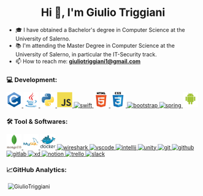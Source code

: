 <h1 align = "center"> Hi 👋, I'm Giulio Triggiani </h1>

- 🎓 I have obtained a Bachelor's degree in Computer Science at the University of Salerno.
- 📚 I'm attending the Master Degree in Computer Science at the University of Salerno, in particular the IT-Security track.
- 📫 How to reach me: **giuliotriggiani1@gmail.com**
<!--
- 🌐 See more on my <a href="website" target="_blank">website</a>
-->

<h3 align="left">💻 Development:</h3>
<p align="left">
  <a href="https://www.cprogramming.com/" target="_blank" rel="noreferrer">
    <img
      src="https://raw.githubusercontent.com/devicons/devicon/master/icons/c/c-original.svg"
      alt="c"
      width="40"
      height="40"
    />
  </a>
  
  <a href="https://www.java.com" target="_blank" rel="noreferrer">
    <img
      src="https://raw.githubusercontent.com/devicons/devicon/master/icons/java/java-original.svg"
      alt="java"
      width="40"
      height="40"
    />
  </a>
  
  <a href="https://www.python.org" target="_blank" rel="noreferrer">
    <img
      src="https://raw.githubusercontent.com/devicons/devicon/master/icons/python/python-original.svg"
      alt="python"
      width="40"
      height="40"
    />
  </a>
  
  <a href="https://developer.mozilla.org/en-US/docs/Web/JavaScript" target="_blank" rel="noreferrer">
    <img
      src="https://raw.githubusercontent.com/devicons/devicon/master/icons/javascript/javascript-original.svg"
      alt="javascript"
      width="40"
      height="40"
    />
  </a>
  
  <a href="https://www.apple.com/it/swift/">
    <img
      src="https://www.vectorlogo.zone/logos/swift/swift-icon.svg"
      alt="swift"
      width="40"
      height="40"
    />
  </a>
  
  <a href="https://www.w3.org/html/" target="_blank" rel="noreferrer">
    <img
      src="https://raw.githubusercontent.com/devicons/devicon/master/icons/html5/html5-original-wordmark.svg"
      alt="html5"
      width="40"
      height="40"
    />
  </a>
  
  <a href="https://www.w3schools.com/css/" target="_blank" rel="noreferrer">
    <img
      src="https://raw.githubusercontent.com/devicons/devicon/master/icons/css3/css3-original-wordmark.svg"
      alt="css3"
      width="40"
      height="40"
    />
  </a>
  
  <a href="https://getbootstrap.com/">
    <img
      src="https://upload.vectorlogo.zone/logos/getbootstrap/images/987f8f6c-263a-47b1-a85d-853cfca215d9.svg"
      alt="bootstrap"
      width="40"
      height="40"
    />
  </a>

  <a href="https://spring.io/" target="_blank" rel="noreferrer">
    <img
      src="https://www.vectorlogo.zone/logos/springio/springio-icon.svg"
      alt="spring"
      width="40"
      height="40"
    />
  </a>
  
  <a href="https://developer.android.com" target="_blank" rel="noreferrer">
    <img
      src="https://raw.githubusercontent.com/devicons/devicon/master/icons/android/android-original-wordmark.svg"
      alt="android"
      width="40"
      height="40"
    />
  </a>
</p>

<h3 align = "left">🛠 Tool & Softwares:</h3>
<p align = "left">
  <a href="https://www.mongodb.com/" target="_blank" rel="noreferrer">
    <img
      src="https://raw.githubusercontent.com/devicons/devicon/master/icons/mongodb/mongodb-original-wordmark.svg"
      alt="mongodb"
      width="40"
      height="40"
    />
  </a>
  
  <a href="https://www.mysql.com/" target="_blank" rel="noreferrer">
    <img
      src="https://raw.githubusercontent.com/devicons/devicon/master/icons/mysql/mysql-original-wordmark.svg"
      alt="mysql"
      width="40"
      height="40"
    />
  </a>
  
  <a href="https://www.docker.com/" target="_blank" rel="noreferrer">
    <img
      src="https://raw.githubusercontent.com/devicons/devicon/master/icons/docker/docker-original-wordmark.svg"
      alt="docker"
      width="40"
      height="40"
    />
  </a>
  
   <a href="https://www.wireshark.org/download.html">
    <img
      src="https://www.vectorlogo.zone/logos/wireshark/wireshark-icon.svg"
      alt="wireshark"
      width="40"
      height="40"
    />
  </a>
  
  <a href="https://code.visualstudio.com/">
    <img
      src="https://upload.vectorlogo.zone/logos/visualstudio_code/images/a4381320-f83c-4a29-9db3-b241c1d096b1.svg"
      alt="vscode"
      width="40"
      height="40"
    />
  </a>
  
  <a href="https://www.jetbrains.com/idea/">
    <img
      src="https://img.icons8.com/color/512/intellij-idea.svg"
      alt="intellij"
      width="40"
      height="40"
    />
  </a>
  
  <a href="https://unity.com/" target="_blank" rel="noreferrer">
    <img
      src="https://preview.redd.it/tu3gt6ysfxq71.png?auto=webp&s=10ab55d9dc09e7ed6ea59bd5916800a5272d5969"
      alt="unity"
      width="40"
      height="40"
    />
  </a>
  
  <a href="https://git-scm.com/" target="_blank" rel="noreferrer">
    <img
      src="https://www.vectorlogo.zone/logos/git-scm/git-scm-icon.svg"
      alt="git"
      width="40"
      height="40"
    />
  </a>
  
  <a href="https://github.com/">
    <img
      src="https://www.vectorlogo.zone/logos/github/github-tile.svg"
      alt="github"
      width="40"
      height="40"
    />
  </a>
  
  <a href="https://about.gitlab.com/">
    <img
      src="https://www.vectorlogo.zone/logos/gitlab/gitlab-icon.svg"
      alt="gitlab"
      width="40"
      height="40"
    />
  </a>
  
  <a href="https://www.adobe.com/products/xd.html" target="_blank" rel="noreferrer">
    <img
      src="https://cdn.worldvectorlogo.com/logos/adobe-xd.svg"
      alt="xd"
      width="40"
      height="40"
    />
  </a>
  
  <a href="https://www.notion.so/">
    <img
      src="https://img.icons8.com/color/512/notion.png"
      alt="notion"
      width="40"
      height="40"
    />
  </a>
  
  <a href="https://trello.com/">
    <img
      src="https://www.vectorlogo.zone/logos/trello/trello-icon.svg"
      alt="trello"
      width="40"
      height="40"
    />
  </a>
  
  <a href="https://slack.com/intl/it-it">
    <img
      src="https://www.vectorlogo.zone/logos/slack/slack-icon.svg"
      alt="slack"
      width="40"
      height="40"
    />
  </a>
</p>

<h3 align = "left">📈GitHub Analytics:</h3>
<p>
  &nbsp;<img
    align="center"
    src="https://github-readme-stats.vercel.app/api?username=GiulioTriggiani&show_icons=true&locale=en"
    alt="GiulioTriggiani"
  />
</p>

<!--
<h3 align = "left">Connect with me:</h3>
<p align="left">
  <a href="link" target="blank">
    <img
      align="center"
      src="https://raw.githubusercontent.com/rahuldkjain/github-profile-readme-generator/master/src/images/icons/Social/linked-in-alt.svg"
      alt="gianmario-voria"
      height="30"
      width="40"
    /></a>
</p>
-->
